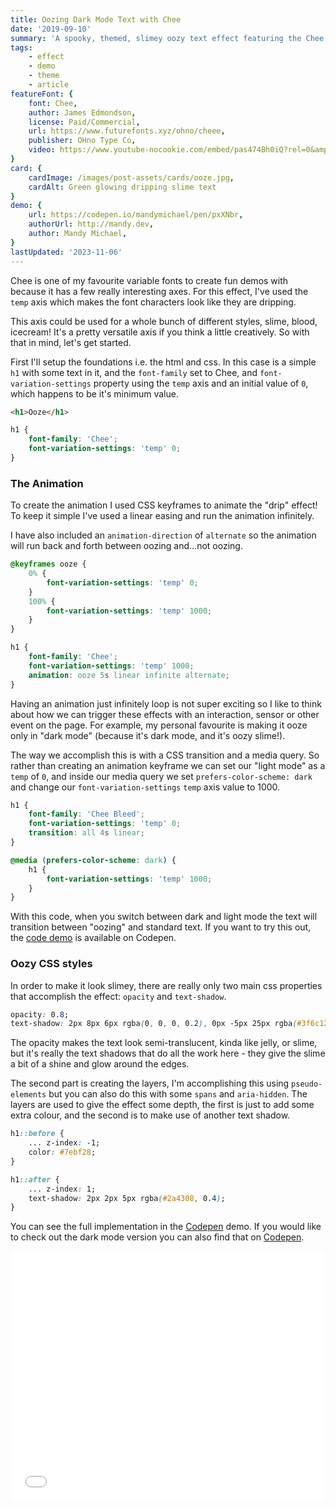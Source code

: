 ```yaml
---
title: Oozing Dark Mode Text with Chee
date: '2019-09-10'
summary: 'A spooky, themed, slimey oozy text effect featuring the Chee font by OhNo Type Co. Sometimes to get the effects you want you need to be a little creative! Fonts and design together can create a wonderful and whimsical experience.'
tags:
    - effect
    - demo
    - theme
    - article
featureFont: {
    font: Chee, 
    author: James Edmondson,
    license: Paid/Commercial,
    url: https://www.futurefonts.xyz/ohno/cheee,
    publisher: OHno Type Co,   
    video: https://www.youtube-nocookie.com/embed/pas474Bh0iQ?rel=0&amp;controls=0&amp;showinfo=0"
}
card: {
    cardImage: /images/post-assets/cards/ooze.jpg,
    cardAlt: Green glowing dripping slime text
}
demo: {
    url: https://codepen.io/mandymichael/pen/pxXNbr,
    authorUrl: http://mandy.dev,
    author: Mandy Michael,
}
lastUpdated: '2023-11-06'
---
```


Chee is one of my favourite variable fonts to create fun demos with because it has a few really interesting axes. For this effect, I've used the `temp` axis which makes the font characters look like they are dripping.

This axis could be used for a whole bunch of different styles, slime, blood, icecream! It's a pretty versatile axis if you think a little creatively. So with that in mind, let's get started.

First I'll setup the foundations i.e. the html and css. In this case is a simple `h1` with some text in it, and the `font-family` set to Chee, and `font-variation-settings` property using the `temp` axis and an initial value of `0`, which happens to be it's minimum value.

```html
<h1>Ooze</h1>
```

```css
h1 {
    font-family: 'Chee';
    font-variation-settings: 'temp' 0;
}
```

### The Animation

To create the animation I used CSS keyframes to animate the "drip" effect! To keep it simple I've used a linear easing and run the animation infinitely.

I have also included an `animation-direction` of `alternate` so the animation will run back and forth between oozing and...not oozing.

```css
@keyframes ooze {
    0% {
        font-variation-settings: 'temp' 0;
    }
    100% {
        font-variation-settings: 'temp' 1000;
    }
}

h1 {
    font-family: 'Chee';
    font-variation-settings: 'temp' 1000;
    animation: ooze 5s linear infinite alternate;
}
```

Having an animation just infinitely loop is not super exciting so I like to think about how we can trigger these effects with an interaction, sensor or other event on the page. For example, my personal favourite is making it ooze only in "dark mode" (because it's dark mode, and it's oozy slime!).

The way we accomplish this is with a CSS transition and a media query. So rather than creating an animation keyframe we can set our "light mode" as a `temp` of `0`, and inside our media query we set `prefers-color-scheme: dark` and change our `font-variation-settings` `temp` axis value to 1000.

```css
h1 {
    font-family: 'Chee Bleed';
    font-variation-settings: 'temp' 0;
    transition: all 4s linear;
}

@media (prefers-color-scheme: dark) {
    h1 {
        font-variation-settings: 'temp' 1000;
    }
}
```

With this code, when you switch between dark and light mode the text will transition between "oozing" and standard text. If you want to try this out, the <a href="https://codepen.io/mandymichael/pen/xQxvPG">code demo</a> is available on Codepen.

### Oozy CSS styles

In order to make it look slimey, there are really only two main css properties that accomplish the effect: `opacity` and `text-shadow`.

```css
opacity: 0.8;
text-shadow: 2px 8px 6px rgba(0, 0, 0, 0.2), 0px -5px 25px rgba(#3f6c12, 1);
```

The opacity makes the text look semi-translucent, kinda like jelly, or slime, but it's really the text shadows that do all the work here - they give the slime a bit of a shine and glow around the edges.

The second part is creating the layers, I'm accomplishing this using `pseudo-elements` but you can also do this with some `spans` and `aria-hidden`. The layers are used to give the effect some depth, the first is just to add some extra colour, and the second is to make use of another text shadow.

```css
h1::before {
    ... z-index: -1;
    color: #7ebf28;
}

h1::after {
    ... z-index: 1;
    text-shadow: 2px 2px 5px rgba(#2a4308, 0.4);
}
```

You can see the full implementation in the [Codepen](https://codepen.io/mandymichael/pen/pxXNbr) demo. If you would like to check out the dark mode version you can also find that on [Codepen](https://codepen.io/mandymichael/pen/pxXNbr).

<div class="codepen"><div class="codepen"><iframe height="400" style="width: 100%;" scrolling="no" title="Oozing Text with Chee" src="//codepen.io/mandymichael/embed/pxXNbr/?height=300&theme-id=dark&default-tab=result" frameBorder="no" allowfullscreen="true"></iframe></div></div>
